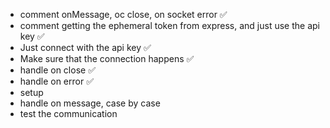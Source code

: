 - comment onMessage, oc close, on socket error ✅
- comment getting the ephemeral token from express, and just use the api key ✅
- Just connect with the api key ✅
- Make sure that the connection happens ✅
- handle on close ✅
- handle on error ✅
- setup
- handle on message, case by case
- test the communication
